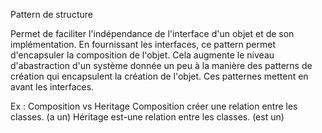 Pattern de structure

Permet de faciliter l'indépendance de l'interface d'un objet et de son implémentation.
En fournissant les interfaces, ce pattern permet d'encapsuler la composition de l'objet.
Cela augmente le niveau d'abastraction d'un système donnée un peu à la manière des patterns de création qui encapsulent la création de l'objet.
Ces patternes mettent en avant les interfaces.

Ex : Composition vs Heritage
Composition créer une relation entre les classes. (a un)
Héritage est-une relation entre les classes. (est un)